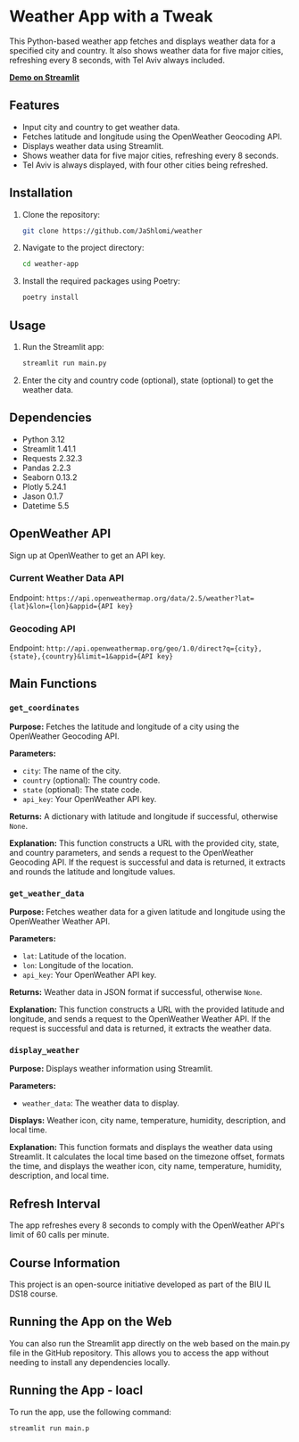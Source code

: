# Weather App with a Tweak

This Python-based weather app fetches and displays weather data for a specified city and country. It also shows weather data for five major cities, refreshing every 8 seconds, with Tel Aviv always included.

**[Demo on Streamlit](https://weather-xcyw6hnvu2izthjrv2tqm2.streamlit.app/)**

## Features
- Input city and country to get weather data.
- Fetches latitude and longitude using the OpenWeather Geocoding API.
- Displays weather data using Streamlit.
- Shows weather data for five major cities, refreshing every 8 seconds.
- Tel Aviv is always displayed, with four other cities being refreshed.

## Installation
1. Clone the repository:
    ```bash
    git clone https://github.com/JaShlomi/weather
    ```
2. Navigate to the project directory:
    ```bash
    cd weather-app
    ```
3. Install the required packages using Poetry:
    ```bash
    poetry install
    ```

## Usage
1. Run the Streamlit app:
    ```bash
    streamlit run main.py
    ```
2. Enter the city and country code (optional), state (optional) to get the weather data.

## Dependencies
- Python 3.12
- Streamlit 1.41.1
- Requests 2.32.3
- Pandas 2.2.3
- Seaborn 0.13.2
- Plotly 5.24.1
- Jason 0.1.7
- Datetime 5.5

## OpenWeather API
Sign up at OpenWeather to get an API key.

### Current Weather Data API
Endpoint: `https://api.openweathermap.org/data/2.5/weather?lat={lat}&lon={lon}&appid={API key}`

### Geocoding API
Endpoint: `http://api.openweathermap.org/geo/1.0/direct?q={city},{state},{country}&limit=1&appid={API key}`

## Main Functions

### `get_coordinates`
**Purpose:** Fetches the latitude and longitude of a city using the OpenWeather Geocoding API.

**Parameters:**
- `city`: The name of the city.
- `country` (optional): The country code.
- `state` (optional): The state code.
- `api_key`: Your OpenWeather API key.

**Returns:** A dictionary with latitude and longitude if successful, otherwise `None`.

**Explanation:** This function constructs a URL with the provided city, state, and country parameters, and sends a request to the OpenWeather Geocoding API. If the request is successful and data is returned, it extracts and rounds the latitude and longitude values.

### `get_weather_data`
**Purpose:** Fetches weather data for a given latitude and longitude using the OpenWeather Weather API.

**Parameters:**
- `lat`: Latitude of the location.
- `lon`: Longitude of the location.
- `api_key`: Your OpenWeather API key.

**Returns:** Weather data in JSON format if successful, otherwise `None`.

**Explanation:** This function constructs a URL with the provided latitude and longitude, and sends a request to the OpenWeather Weather API. If the request is successful and data is returned, it extracts the weather data.

### `display_weather`
**Purpose:** Displays weather information using Streamlit.

**Parameters:**
- `weather_data`: The weather data to display.

**Displays:** Weather icon, city name, temperature, humidity, description, and local time.

**Explanation:** This function formats and displays the weather data using Streamlit. It calculates the local time based on the timezone offset, formats the time, and displays the weather icon, city name, temperature, humidity, description, and local time.

## Refresh Interval
The app refreshes every 8 seconds to comply with the OpenWeather API's limit of 60 calls per minute.

## Course Information
This project is an open-source initiative developed as part of the BIU IL DS18 course.

## Running the App on the Web
You can also run the Streamlit app directly on the web based on the main.py file in the GitHub repository. This allows you to access the app without needing to install any dependencies locally.

## Running the App - loacl
To run the app, use the following command:
```bash
streamlit run main.p

